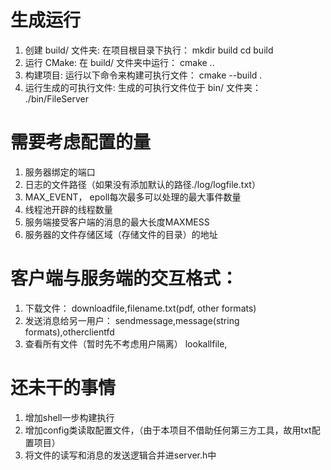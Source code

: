 # 生成运行
1. 创建 build/ 文件夹: 在项目根目录下执行：
mkdir build
cd build
2. 运行 CMake: 在 build/ 文件夹中运行：
cmake ..
3. 构建项目: 运行以下命令来构建可执行文件：
cmake --build .
4. 运行生成的可执行文件: 生成的可执行文件位于 bin/ 文件夹：
./bin/FileServer


# 需要考虑配置的量
1. 服务器绑定的端口
2. 日志的文件路径（如果没有添加默认的路径./log/logfile.txt）
3. MAX_EVENT， epoll每次最多可以处理的最大事件数量
4. 线程池开辟的线程数量
5. 服务端接受客户端的消息的最大长度MAXMESS
6. 服务器的文件存储区域（存储文件的目录）的地址


# 客户端与服务端的交互格式：
1. 下载文件：
   downloadfile,filename.txt(pdf, other formats)
2. 发送消息给另一用户：
   sendmessage,message(string formats),otherclientfd
3. 查看所有文件（暂时先不考虑用户隔离）
   lookallfile,
# 还未干的事情
1. 增加shell一步构建执行
2. 增加config类读取配置文件，（由于本项目不借助任何第三方工具，故用txt配置项目）
3. 将文件的读写和消息的发送逻辑合并进server.h中